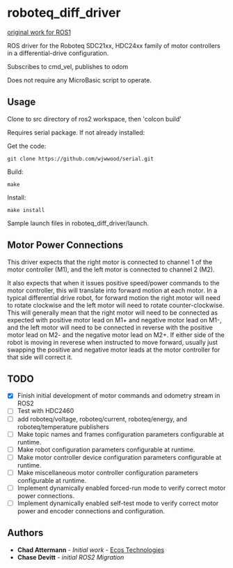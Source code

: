 # roboteq_diff_driver
[original work for ROS1](https://github.com/ecostech/roboteq_diff_driver)

ROS driver for the Roboteq SDC21xx, HDC24xx family of motor controllers in a differential-drive configuration.

Subscribes to cmd_vel, publishes to odom


Does not require any MicroBasic script to operate.

## Usage

Clone to src directory of ros2 workspace, then 'colcon build'

Requires serial package. If not already installed:

Get the code:
    
    git clone https://github.com/wjwwood/serial.git

Build:

    make

Install:

    make install
    
    
Sample launch files in roboteq_diff_driver/launch.

## Motor Power Connections

This driver expects that the right motor is connected to channel 1 of the motor controller (M1), and the left motor is connected to channel 2 (M2).

It also expects that when it issues positive speed/power commands to the motor controller, this will translate into forward motion at each motor. In a typical differential drive robot, for forward motion the right motor will need to rotate clockwise and the left motor will need to rotate counter-clockwise. This will generally mean that the right motor will need to be connected as expected with positive motor lead on M1+ and negative motor lead on M1-, and the left motor will need to be connected in reverse with the positive motor lead on M2- and the negative motor lead on M2+.  If either side of the robot is moving in reverese when instructed to move forward, usually just swapping the positive and negative motor leads at the motor controller for that side will correct it.

## TODO

- [X] Finish initial development of motor commands and odometry stream in ROS2
- [ ] Test with HDC2460
- [ ] add roboteq/voltage, roboteq/current, roboteq/energy, and roboteq/temperature publishers
- [ ] Make topic names and frames configuration parameters configurable at runtime.
- [ ] Make robot configuration parameters configurable at runtime.
- [ ] Make motor controller device configuration parameters configurable at runtime.
- [ ] Make miscellaneous motor controller configuration parameters configurable at runtime.
- [ ] Implement dynamically enabled forced-run mode to verify correct motor power connections.
- [ ] Implement dynamically enabled self-test mode to verify correct motor power and encoder connections and configuration.

## Authors

* **Chad Attermann** - *Initial work* - [Ecos Technologies](https://github.com/ecostech)
* **Chase Devitt** - *initial ROS2 Migration*
